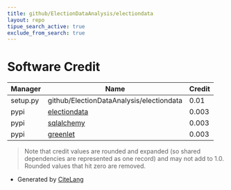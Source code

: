 ```yaml
---
title: github/ElectionDataAnalysis/electiondata
layout: repo
tipue_search_active: true
exclude_from_search: true
---
```

# Software Credit

|Manager|Name|Credit|
|-------|----|------|
|setup.py|github/ElectionDataAnalysis/electiondata|0.01|
|pypi|[electiondata](https://github.com/kavigupta/electiondata)|0.003|
|pypi|[sqlalchemy](http://www.sqlalchemy.org)|0.003|
|pypi|[greenlet](https://greenlet.readthedocs.io/)|0.003|


> Note that credit values are rounded and expanded (so shared dependencies are represented as one record) and may not add to 1.0. Rounded values that hit zero are removed.


- Generated by [CiteLang](https://github.com/vsoch/citelang)
